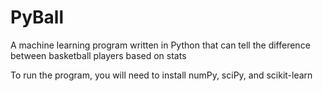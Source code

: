# PyBall
A machine learning program written in Python that can tell the difference between basketball players based on stats

To run the program, you will need to install numPy, sciPy, and scikit-learn
